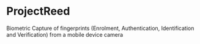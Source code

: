 # ProjectReed
Biometric Capture of fingerprints (Enrolment, Authentication, Identification and Verification) from a mobile device camera
